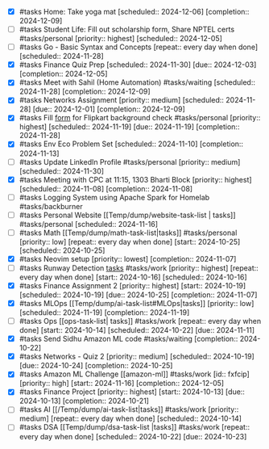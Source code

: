 - [x] #tasks Home: Take yoga mat  [scheduled:: 2024-12-06]  [completion:: 2024-12-09]
- [ ] #tasks Student Life: Fill out scholarship form, Share NPTEL certs #tasks/personal  [priority:: highest]  [scheduled:: 2024-12-05]
- [ ] #tasks Go - Basic Syntax and Concepts  [repeat:: every day when done]  [scheduled:: 2024-11-28]
- [x] #tasks Finance Quiz Prep  [scheduled:: 2024-11-30]  [due:: 2024-12-03]  [completion:: 2024-12-05]
- [x] #tasks Meet with Sahil (Home Automation) #tasks/waiting  [scheduled:: 2024-11-28]  [completion:: 2024-12-09]
- [x] #tasks Networks Assignment  [priority:: medium]  [scheduled:: 2024-11-28]  [due:: 2024-12-01]  [completion:: 2024-12-09]
- [x] #tasks Fill [form](https://outlook.office.com/mail/inbox/id/AAQkADI2YTQxNTJhLTg0MzEtNDE4Yy1iOTBjLTk1MzIzY2MwNDBiMgAQABZrPC%2BbIUhPtezcI3fuGkQ%3D) for Flipkart background check #tasks/personal  [priority:: highest]  [scheduled:: 2024-11-19]  [due:: 2024-11-19]  [completion:: 2024-11-28]
- [x] #tasks Env Eco Problem Set  [scheduled:: 2024-11-10]  [completion:: 2024-11-13]
- [ ] #tasks Update LinkedIn Profile #tasks/personal  [priority:: medium]  [scheduled:: 2024-11-30]
- [x] #tasks Meeting with CPC at 11:15, 1303 Bharti Block  [priority:: highest]  [scheduled:: 2024-11-08]  [completion:: 2024-11-08]
- [ ] #tasks Logging System using Apache Spark for Homelab #tasks/backburner
- [ ] #tasks Personal Website [[Temp/dump/website-task-list | tasks]] #tasks/personal  [scheduled:: 2024-11-16]
- [ ] #tasks Math [[Temp/dump/math-task-list|tasks]] #tasks/personal  [priority:: low]  [repeat:: every day when done]  [start:: 2024-10-25]  [scheduled:: 2024-10-25]
- [x] #tasks Neovim setup  [priority:: lowest]  [completion:: 2024-11-07]
- [ ] #tasks Runway Detection [tasks](obsidian://adv-uri?vault=Notes&commandid=obsidian-projects%3Ashow%3Aef5b8cc7-5281-4eb1-a762-a95cbc322f29%3A177ef4ec-b34d-4de3-8c2c-9063aa501f09) #tasks/work  [priority:: highest]  [repeat:: every day when done]  [start:: 2024-10-16]  [scheduled:: 2024-10-16]
- [x] #tasks Finance Assignment 2  [priority:: highest]  [start:: 2024-10-19]  [scheduled:: 2024-10-19]  [due:: 2024-10-25]  [completion:: 2024-11-07]
- [x] #tasks MLOps [[Temp/dump/ai-task-list#MLOps|tasks]]  [priority:: low]  [scheduled:: 2024-11-19]  [completion:: 2024-11-19]
- [ ] #tasks Ops [[ops-task-list| tasks]] #tasks/work  [repeat:: every day when done]  [start:: 2024-10-14]  [scheduled:: 2024-10-22]  [due:: 2024-11-11]
- [x] #tasks Send Sidhu Amazon ML code #tasks/waiting  [completion:: 2024-10-22]
- [x] #tasks Networks - Quiz 2  [priority:: medium]  [scheduled:: 2024-10-19]  [due:: 2024-10-24]  [completion:: 2024-10-25]
- [x] #tasks Amazon ML Challenge [[amazon-ml]] #tasks/work  [id:: fxfcip]  [priority:: high]  [start:: 2024-11-16]  [completion:: 2024-12-05]
- [x] #tasks Finance Project  [priority:: highest]  [start:: 2024-10-13]  [due:: 2024-10-13]  [completion:: 2024-10-21]
- [ ] #tasks AI [[/Temp/dump/ai-task-list|tasks]] #tasks/work  [priority:: medium]  [repeat:: every day when done]  [scheduled:: 2024-10-14]
- [ ] #tasks DSA [[Temp/dump/dsa-task-list |tasks]] #tasks/work  [repeat:: every day when done]  [scheduled:: 2024-10-22]  [due:: 2024-10-23]